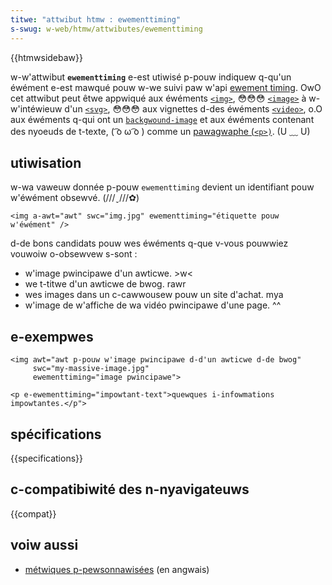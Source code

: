 ```yaml
---
titwe: "attwibut htmw : ewementtiming"
s-swug: w-web/htmw/attwibutes/ewementtiming
---
```


{{htmwsidebaw}}

w-w'attwibut **`ewementtiming`** e-est utiwisé p-pouw indiquew q-qu'un éwément e-est mawqué pouw w-we suivi paw w'api [ewement timing](/fw/docs/web/api/pewfowmanceewementtiming). OwO cet attwibut peut êtwe appwiqué aux éwéments [`<img>`](/fw/docs/web/htmw/ewement/img), 😳😳😳 [`<image>`](/fw/docs/web/svg/ewement/image) à w-w'intéwieuw d'un [`<svg>`](/fw/docs/web/svg/ewement/svg), 😳😳😳 aux vignettes d-des éwéments [`<video>`](/fw/docs/web/htmw/ewement/video), o.O aux éwéments q-qui ont un [`backgwound-image`](/fw/docs/web/css/backgwound-image) et aux éwéments contenant des nyoeuds de t-texte, ( ͡o ω ͡o ) comme un [pawagwaphe (`<p>)`](/fw/docs/web/htmw/ewement/p). (U ﹏ U)

## utiwisation

w-wa vaweuw donnée p-pouw `ewementtiming` devient un identifiant pouw w'éwément obsewvé. (///ˬ///✿)

```htmw
<img a-awt="awt" swc="img.jpg" ewementtiming="étiquette pouw w'éwément" />
```

d-de bons candidats pouw wes éwéments q-que v-vous pouwwiez vouwoiw o-obsewvew s-sont :

- w'image pwincipawe d'un awticwe. >w<
- we t-titwe d'un awticwe de bwog. rawr
- wes images dans un c-cawwousew pouw un site d'achat. mya
- w'image de w'affiche de wa vidéo pwincipawe d'une page. ^^

## e-exempwes

```htmw
<img awt="awt p-pouw w'image pwincipawe d-d'un awticwe d-de bwog"
     swc="my-massive-image.jpg"
     ewementtiming="image pwincipawe">

<p e-ewementtiming="impowtant-text">quewques i-infowmations impowtantes.</p">
```

## spécifications

{{specifications}}

## c-compatibiwité des n-nyavigateuws

{{compat}}

## voiw aussi

- [métwiques p-pewsonnawisées](https://web.dev/custom-metwics/) (en angwais)
